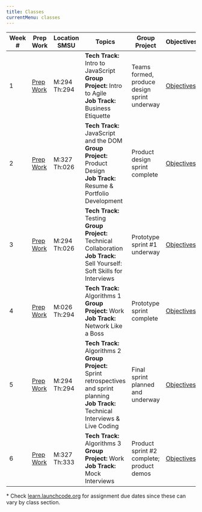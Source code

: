 ```yaml
---
title: Classes
currentMenu: classes
---
```


Week # | Prep Work | Location<br>SMSU | Topics | Group Project | Objectives
-------|-----------|--------|--------|--------------------|------------
1 | [Prep Work](../class-prep/1/) | M:294<br>Th:294 | <b>Tech Track:</b> Intro to JavaScript<br><b>Group Project:</b> Intro to Agile<br><b>Job Track:</b> Business Etiquette | Teams formed, produce design sprint underway | [Objectives](../objectives/#week-1)
2 | [Prep Work](../class-prep/2/) | M:327<br>Th:026 | <b>Tech Track:</b> JavaScript and the DOM<br><b>Group Project:</b> Product Design<br><b>Job Track:</b> Resume & Portfolio Development | Product design sprint complete | [Objectives](../objectives/#week-2)
3 | [Prep Work](../class-prep/3/) | M:294<br>Th:026 | <b>Tech Track:</b> Testing<br><b>Group Project:</b> Technical Collaboration <br><b>Job Track:</b> Sell Yourself: Soft Skills for Interviews | Prototype sprint #1 underway  | [Objectives](../objectives/#week-3)
4 | [Prep Work](../class-prep/4/) | M:026<br>Th:294 | <b>Tech Track:</b> Algorithms 1<br><b>Group Project:</b> Work<br><b>Job Track:</b> Network Like a Boss | Prototype sprint complete  | [Objectives](../objectives/#week-4)
5 | [Prep Work](../class-prep/5/) | M:294<br>Th:294 | <b>Tech Track:</b> Algorithms 2<br><b>Group Project:</b> Sprint retrospectives and sprint planning<br><b>Job Track:</b> Technical Interviews & Live Coding | Final sprint planned and underway  | [Objectives](../objectives/#week-5)
6 | [Prep Work](../class-prep/6/) | M:327<br>Th:333 | <b>Tech Track:</b> Algorithms 3<br><b>Group Project:</b> Work<br><b>Job Track:</b> Mock Interviews | Product sprint #2 complete; product demos  | [Objectives](../objectives/#week-6)

\* Check [learn.launchcode.org](https://learn.launchcode.org) for assignment due dates since these can vary by class section.
